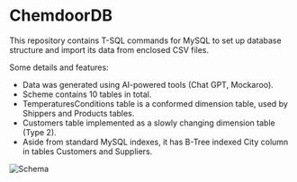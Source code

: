 # ChemdoorDB

This repository contains T-SQL commands for MySQL to set up database structure and import its data from enclosed CSV files.

Some details and features:
 - Data was generated using AI-powered tools (Chat GPT, Mockaroo).
 - Scheme contains 10 tables in total.
 - TemperaturesConditions table is a conformed dimension table, used by Shippers and Products tables.
 - Customers table implemented as a slowly changing dimension table (Type 2).
 - Aside from standard MySQL indexes, it has B-Tree indexed City column in tables Customers and Suppliers.
    
![Schema](https://github.com/dimkanividimka/ChemdoorDB/assets/124629748/7f2a67e1-cebd-447e-8f92-c732492f4594)
